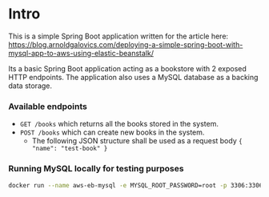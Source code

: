 # Intro
This is a simple Spring Boot application written for the article here: https://blog.arnoldgalovics.com/deploying-a-simple-spring-boot-with-mysql-app-to-aws-using-elastic-beanstalk/

Its a basic Spring Boot application acting as a bookstore with 2 exposed HTTP endpoints. 
The application also uses a MySQL database as a backing data storage.

### Available endpoints
- `GET /books` which returns all the books stored in the system.
- `POST /books` which can create new books in the system.
  - The following JSON structure shall be used as a request body `{ "name": "test-book" }`

### Running MySQL locally for testing purposes
```bash
docker run --name aws-eb-mysql -e MYSQL_ROOT_PASSWORD=root -p 3306:3306 -d mysql/8.0.11
```
